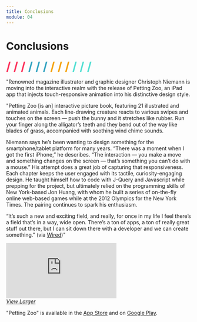 ```yaml
---
title: Conclusions
module: 04
---
```


# Conclusions
<span style="color: #FC315A; font-size: xx-large; font-weight: bold">/ / / </span>
<span style="color: #33A3C1; font-size: xx-large; font-weight: bold">/ / / </span>
<span style="color: #F5A205; font-size: xx-large; font-weight: bold">/ / / </span>
<span style="color: #53DFD3; font-size: xx-large; font-weight: bold">/ / /</span>

"Renowned magazine illustrator and graphic designer Christoph Niemann is moving into the interactive realm with the release of Petting Zoo, an iPad app that injects touch-responsive animation into his distinctive design style.

"Petting Zoo [is an] interactive picture book, featuring 21 illustrated and animated animals. Each line-drawing creature reacts to various swipes and touches on the screen — push the bunny and it stretches like rubber. Run your finger along the alligator’s teeth and they bend out of the way like blades of grass, accompanied with soothing wind chime sounds.

Niemann says he’s been wanting to design something for the smartphone/tablet platform for many years. “There was a moment when I got the first iPhone,” he describes. “The interaction — you make a move and something changes on the screen — that’s something you can’t do with a mouse.” His attempt does a great job of capturing that responsiveness. Each chapter keeps the user engaged with its tactile, curiosity-engaging design. He taught himself how to code with J-Query and Javascript while prepping for the project, but ultimately relied on the programming skills of New York-based Jon Huang, with whom he built a series of on-the-fly online web-based games while at the 2012 Olympics for the New York Times. The pairing continues to spark his enthusiasm.

“It’s such a new and exciting field, and really, for once in my life I feel there’s a field that’s in a way, wide open. There’s a ton of apps, a ton of really great stuff out there, but I can sit down there with a developer and we can create something." (via [Wired](https://www.wired.com/2013/03/christoph-niemann-petting-zoo/))"

<div class="embed-responsive embed-responsive-16by9"><iframe class="embed-responsive-item" src="https://player.vimeo.com/video/239938010?color=FC315A&title=0&byline=0&portrait=0" frameborder="0" allowfullscreen></iframe></div>
<p style="margin: 0"><a href="https://player.vimeo.com/video/239938010?color=FC315A&title=0&byline=0&portrait=0" target="_blank"><i>View Larger</i></a></p>


"Petting Zoo" is available in the [App Store](https://itunes.apple.com/us/app/petting-zoo-funny-animated-animal-picture-book/id602773895?mt=8) and on [Google Play](https://play.google.com/store/apps/details?id=air.foxandsheep.pettingzoo&hl=en).
